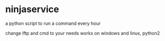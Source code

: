 # ninjaservice
a python script to run a command every hour

change lftp and cmd  to your needs
works on windows and linux, python2
